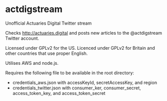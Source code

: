 # actdigstream
Unofficial Actuaries Digital Twitter stream

Checks http://actuaries.digital and posts new articles to the @actdigstream Twitter account.

Licensed under GPLv2 for the US. Licenced under GPLv2 for Britain and other countries that use proper English. 

Utilises AWS and node.js.

Requires the following file to be available in the root directory:

* credentials_aws.json with accessKeyId, secretAccessKey, and region
* credentials_twitter.json with consumer_ker, consumer_secret, access_token_key, and access_token_secret
